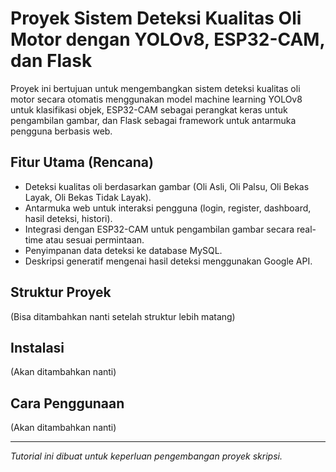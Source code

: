 # Proyek Sistem Deteksi Kualitas Oli Motor dengan YOLOv8, ESP32-CAM, dan Flask

Proyek ini bertujuan untuk mengembangkan sistem deteksi kualitas oli motor secara otomatis menggunakan model machine learning YOLOv8 untuk klasifikasi objek, ESP32-CAM sebagai perangkat keras untuk pengambilan gambar, dan Flask sebagai framework untuk antarmuka pengguna berbasis web.

## Fitur Utama (Rencana)

* Deteksi kualitas oli berdasarkan gambar (Oli Asli, Oli Palsu, Oli Bekas Layak, Oli Bekas Tidak Layak).
* Antarmuka web untuk interaksi pengguna (login, register, dashboard, hasil deteksi, histori).
* Integrasi dengan ESP32-CAM untuk pengambilan gambar secara real-time atau sesuai permintaan.
* Penyimpanan data deteksi ke database MySQL.
* Deskripsi generatif mengenai hasil deteksi menggunakan Google API.

## Struktur Proyek

(Bisa ditambahkan nanti setelah struktur lebih matang)

## Instalasi

(Akan ditambahkan nanti)

## Cara Penggunaan

(Akan ditambahkan nanti)

---

*Tutorial ini dibuat untuk keperluan pengembangan proyek skripsi.*